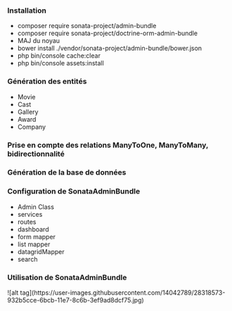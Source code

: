 <h3>Installation</h3>
<ul>
<li>composer require sonata-project/admin-bundle</li>
<li>composer require sonata-project/doctrine-orm-admin-bundle</li>
<li>MAJ du noyau</li>
<li>bower install ./vendor/sonata-project/admin-bundle/bower.json</li>
<li>php bin/console cache:clear</li>
<li>php bin/console assets:install</li>
</ul>
<h3>Génération des entités</h3>
<ul>
<li>Movie</li>
<li>Cast</li>
<li>Gallery</li>
<li>Award</li>
<li>Company</li>
</ul>

<h3>Prise en compte des relations ManyToOne, ManyToMany, bidirectionnalité</h3>

<h3>Génération de la base de données</h3>

<h3>Configuration de SonataAdminBundle</h3>
<ul>
<li>Admin Class</li>
<li>services</li>
<li>routes</li>
<li>dashboard</li>
<li>form mapper</li>
<li>list mapper</li>
<li>datagridMapper</li>
<li>search</li>
</ul>

<h3> Utilisation de SonataAdminBundle</h3>
![alt tag](https://user-images.githubusercontent.com/14042789/28318573-932b5cce-6bcb-11e7-8c6b-3ef9ad8dcf75.jpg)

